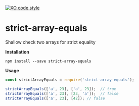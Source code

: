 [![XO code style](https://img.shields.io/badge/code_style-XO-5ed9c7.svg)](https://github.com/sindresorhus/xo) 

# strict-array-equals

Shallow check two arrays for strict equality

**Installation**

```
npm install --save strict-array-equals
```


**Usage**

```javascript
const strictArrayEquals = require('strict-array-equals');

strictArrayEquals(['a', 23], ['a', 23]);  // true
strictArrayEquals(['a', 23], [23, 'a']);  // false
strictArrayEquals(['a', 23], [42]); // false
```
